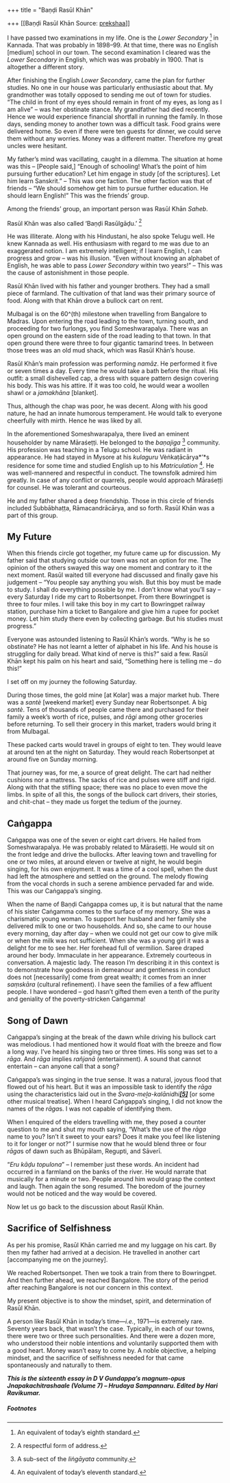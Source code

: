 +++
title = "Baṇḍi Rasūl Khān"

+++
[[Baṇḍi Rasūl Khān	Source: [prekshaa](https://www.prekshaa.in/bandi-rasul-khan)]]







I have passed two examinations in my life. One is the *Lower Secondary*
[^19.1] in Kannada. That was probably in 1898–99. At that time, there was no English \[medium\] school in our town. The second examination I cleared was the *Lower Secondary* in English, which was was probably in 1900. That is altogether a different story.

After finishing the English *Lower Secondary*, came the plan for further studies. No one in our house was particularly enthusiastic about that. My grandmother was totally opposed to sending me out of town for studies. “The child in front of my eyes should remain in front of my eyes, as long as I am alive” – was her obstinate stance. My grandfather had died recently. Hence we would experience financial shortfall in running the family. In those days, sending money to another town was a difficult task. Food grains were delivered home. So even if there were ten guests for dinner, we could serve them without any worries. Money was a different matter. Therefore my great uncles were hesitant.

My father’s mind was vacillating, caught in a dilemma. The situation at home was this – \[People said,\] “Enough of schooling! What’s the point of him pursuing further education? Let him engage in study \[of the scriptures\]. Let him learn Sanskrit.” – This was one faction. The other faction was that of friends – “We should somehow get him to pursue further education. He should learn English!” This was the friends’ group.

Among the friends’ group, an important person was Rasūl Khān *Saheb*.

Rasūl Khān was also called ‘Baṇḍi Rasūlgāḍu.’
[^19.2]

He was illiterate. Along with his Hindustani, he also spoke Telugu well. He knew Kannada as well. His enthusiasm with regard to me was due to an exaggerated notion. I am extremely intelligent; if I learn English, I can progress and grow – was his illusion. “Even without knowing an alphabet of English, he was able to pass *Lower Secondary* within two years!” – This was the cause of astonishment in those people.

Rasūl Khān lived with his father and younger brothers. They had a small piece of farmland. The cultivation of that land was their primary source of food. Along with that Khān drove a bullock cart on rent.

Mulbagal is on the 60^(th) milestone when travelling from Bangalore to Madras. Upon entering the road leading to the town, turning south, and proceeding for two furlongs, you find Someshwarapalya. There was an open ground on the eastern side of the road leading to that town. In that open ground there were three to four gigantic tamarind trees. In between those trees was an old mud shack, which was Rasūl Khān’s house.

Rasūl Khān’s main profession was performing *namāz*. He performed it five or seven times a day. Every time he would take a bath before the ritual. His outfit: a small dishevelled cap, a dress with square pattern design covering his body. This was his attire. If it was too cold, he would wear a woollen shawl or a *jamakhāna* \[blanket\].

Thus, although the chap was poor, he was decent. Along with his good nature, he had an innate humorous temperament. He would talk to everyone cheerfully with mirth. Hence he was liked by all.

In the aforementioned Someshwarapalya, there lived an eminent householder by name Māraśeṭṭi. He belonged to the *baṇajiga*
[^19.3] community. His profession was teaching in a Telugu school. He was radiant in appearance. He had stayed in Mysore at his *kulaguru* Vèṅkaṭācārya*’*s residence for some time and studied English up to his *Matriculation*
[^19.4]. He was well-mannered and respectful in conduct. The townsfolk admired him greatly. In case of any conflict or quarrels, people would approach Māraśeṭṭi for counsel. He was tolerant and courteous.

He and my father shared a deep friendship. Those in this circle of friends included Subbābhaṭṭa, Rāmacandrācārya, and so forth. Rasūl Khān was a part of this group.

## My Future

When this friends circle got together, my future came up for discussion. My father said that studying outside our town was not an option for me. The opinion of the others swayed this way one moment and contrary to it the next moment. Rasūl waited till everyone had discussed and finally gave his judgement – “You people say anything you wish. But this boy must be made to study. I shall do everything possible by me. I don’t know what you’ll say – every Saturday I ride my cart to Robertsonpet. From there Bowringpet is three to four miles. I will take this boy in my cart to Bowringpet railway station, purchase him a ticket to Bangalore and give him a rupee for pocket money. Let him study there even by collecting garbage. But his studies must progress.”

Everyone was astounded listening to Rasūl Khān’s words. “Why is he so obstinate? He has not learnt a letter of alphabet in his life. And his house is struggling for daily bread. What kind of nerve is this?” said a few. Rasūl Khān kept his palm on his heart and said, “Something here is telling me – do this!”

I set off on my journey the following Saturday.

During those times, the gold mine \[at Kolar\] was a major market hub. There was a *santè* \[weekend market\] every Sunday near Robertsonpet. A big *santè*. Tens of thousands of people came there and purchased for their family a week’s worth of rice, pulses, and *rāgi* among other groceries before returning. To sell their grocery in this market, traders would bring it from Mulbagal.

These packed carts would travel in groups of eight to ten. They would leave at around ten at the night on Saturday. They would reach Robertsonpet at around five on Sunday morning.

That journey was, for me, a source of great delight. The cart had neither cushions nor a mattress. The sacks of rice and pulses were stiff and rigid. Along with that the stifling space; there was no place to even move the limbs. In spite of all this, the songs of the bullock cart drivers, their stories, and chit-chat – they made us forget the tedium of the journey.

## Caṅgappa

Caṅgappa was one of the seven or eight cart drivers. He hailed from Someshwarapalya. He was probably related to Māraśeṭṭi. He would sit on the front ledge and drive the bullocks. After leaving town and travelling for one or two miles, at around eleven or twelve at night, he would begin singing, for his own enjoyment. It was a time of a cool spell, when the dust had left the atmosphere and settled on the ground. The melody flowing from the vocal chords in such a serene ambience pervaded far and wide. This was our Caṅgappa’s singing.

When the name of Baṇḍi Caṅgappa comes up, it is but natural that the name of his sister Caṅgamma comes to the surface of my memory. She was a charismatic young woman. To support her husband and her family she delivered milk to one or two households. And so, she came to our house every morning, day after day – when we could not get our cow to give milk or when the milk was not sufficient. When she was a young girl it was a delight for me to see her. Her forehead full of vermilion. Saree draped around her body. Immaculate in her appearance. Extremely courteous in conversation. A majestic lady. The reason I’m describing it in this context is to demonstrate how goodness in demeanour and gentleness in conduct does not \[necessarily\] come from great wealth; it comes from an inner *saṃskāra* (cultural refinement). I have seen the families of a few affluent people. I have wondered – god hasn’t gifted them even a tenth of the purity and geniality of the poverty-stricken Caṅgamma!

## Song of Dawn

Caṅgappa’s singing at the break of the dawn while driving his bullock cart was melodious. I had mentioned how it would float with the breeze and flow a long way. I’ve heard his singing two or three times. His song was set to a *rāga*. And *rāga* implies *rañjanā* (entertainment). A sound that cannot entertain – can anyone call that a song?

Caṅgappa’s was singing in the true sense. It was a natural, joyous flood that flowed out of his heart. But it was an impossible task to identify the *rāga* using the characteristics laid out in the *Svara-meḻa-kalānidhi[**\[5\]**](#_ftn5)* \[or some other musical treatise\]. When I heard Caṅgappa’s singing, I did not know the names of the *rāga*s. I was not capable of identifying them.

When I enquired of the elders travelling with me, they posed a counter question to me and shut my mouth saying, “What’s the use of the *rāga* name to you? Isn’t it sweet to your ears? Does it make you feel like listening to it for longer or not?” I surmise now that he would blend three or four *rāga*s of dawn such as Bhūpālam, Regupti, and Sāverī.

“*Eru kāḍu topulona*” – I remember just these words. An incident had occurred in a farmland on the banks of the river. He would narrate that musically for a minute or two. People around him would grasp the context and laugh. Then again the song resumed. The boredom of the journey would not be noticed and the way would be covered.

Now let us go back to the discussion about Rasūl Khān.

## Sacrifice of Selfishness

As per his promise, Rasūl Khān carried me and my luggage on his cart. By then my father had arrived at a decision. He travelled in another cart \[accompanying me on the journey\].

We reached Robertsonpet. Then we took a train from there to Bowringpet. And then further ahead, we reached Bangalore. The story of the period after reaching Bangalore is not our concern in this context.

My present objective is to show the mindset, spirit, and determination of Rasūl Khān.

A person like Rasūl Khān in today’s time—*i.e.*, 1971—is extremely rare. Seventy years back, that wasn’t the case. Typically, in each of our towns, there were two or three such personalities. And there were a dozen more, who understood their noble intentions and voluntarily supported them with a good heart. Money wasn’t easy to come by. A noble objective, a helping mindset, and the sacrifice of selfishness needed for that came spontaneously and naturally to them.

***This is the sixteenth essay in D V Gundappa’s magnum-opus Jnapakachitrashaale (Volume 7) – Hrudaya Sampannaru. Edited by Hari Ravikumar.***



##### Footnotes


[^19.1]: An equivalent of today’s eighth standard.


[^19.2]: A respectful form of address.


[^19.3]: A sub-sect of the *liṅgāyata* community.


[^19.4]: An equivalent of today’s eleventh standard.


[^19.5]: A treatise on music written by Rāmāmātya (*c*. 1550).






